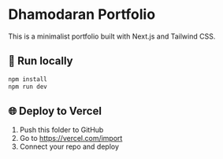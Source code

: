 # Dhamodaran Portfolio

This is a minimalist portfolio built with Next.js and Tailwind CSS.

## 🚀 Run locally

```bash
npm install
npm run dev
```

## 🌐 Deploy to Vercel

1. Push this folder to GitHub
2. Go to https://vercel.com/import
3. Connect your repo and deploy
